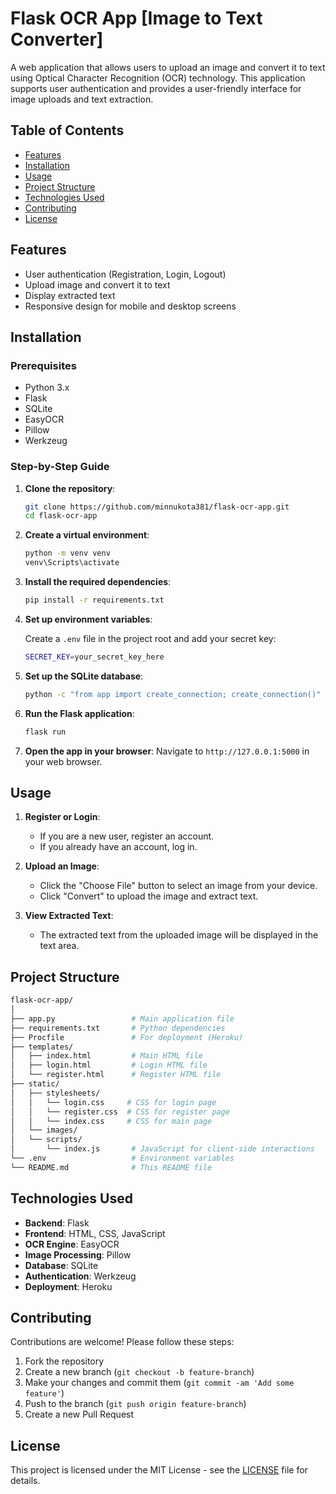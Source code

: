 # Flask OCR App [Image to Text Converter]

A web application that allows users to upload an image and convert it to text using Optical Character Recognition (OCR) technology. This application supports user authentication and provides a user-friendly interface for image uploads and text extraction.

## Table of Contents

- [Features](#features)
- [Installation](#installation)
- [Usage](#usage)
- [Project Structure](#project-structure)
- [Technologies Used](#technologies-used)
- [Contributing](#contributing)
- [License](#license)

## Features

- User authentication (Registration, Login, Logout)
- Upload image and convert it to text
- Display extracted text
- Responsive design for mobile and desktop screens

## Installation

### Prerequisites

- Python 3.x
- Flask
- SQLite
- EasyOCR
- Pillow
- Werkzeug

### Step-by-Step Guide

1. **Clone the repository**:

   ```sh
   git clone https://github.com/minnukota381/flask-ocr-app.git
   cd flask-ocr-app
   ```

2. **Create a virtual environment**:

   ```sh
   python -m venv venv
   venv\Scripts\activate
   ```

3. **Install the required dependencies**:

   ```sh
   pip install -r requirements.txt
   ```

4. **Set up environment variables**:

   Create a `.env` file in the project root and add your secret key:

   ```bash
   SECRET_KEY=your_secret_key_here
   ```

5. **Set up the SQLite database**:

   ```sh
   python -c "from app import create_connection; create_connection()"
   ```

6. **Run the Flask application**:

   ```sh
   flask run
   ```

7. **Open the app in your browser**:
   Navigate to `http://127.0.0.1:5000` in your web browser.

## Usage

1. **Register or Login**:
   - If you are a new user, register an account.
   - If you already have an account, log in.

2. **Upload an Image**:
   - Click the "Choose File" button to select an image from your device.
   - Click "Convert" to upload the image and extract text.

3. **View Extracted Text**:
   - The extracted text from the uploaded image will be displayed in the text area.

## Project Structure

```bash
flask-ocr-app/
│
├── app.py                 # Main application file
├── requirements.txt       # Python dependencies
├── Procfile               # For deployment (Heroku)
├── templates/
│   ├── index.html         # Main HTML file
│   ├── login.html         # Login HTML file
│   └── register.html      # Register HTML file
├── static/
│   ├── stylesheets/
│   │   └── login.css     # CSS for login page
│   │   └── register.css  # CSS for register page
│   │   └── index.css     # CSS for main page
│   └── images/
│   └── scripts/
│       └── index.js       # JavaScript for client-side interactions
└── .env                   # Environment variables
└── README.md              # This README file
```

## Technologies Used

- **Backend**: Flask
- **Frontend**: HTML, CSS, JavaScript
- **OCR Engine**: EasyOCR
- **Image Processing**: Pillow
- **Database**: SQLite
- **Authentication**: Werkzeug
- **Deployment**: Heroku

## Contributing

Contributions are welcome! Please follow these steps:

1. Fork the repository
2. Create a new branch (`git checkout -b feature-branch`)
3. Make your changes and commit them (`git commit -am 'Add some feature'`)
4. Push to the branch (`git push origin feature-branch`)
5. Create a new Pull Request

## License

This project is licensed under the MIT License - see the [LICENSE](LICENSE) file for details.

